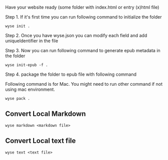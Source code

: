 Have your website ready (some folder with index.html or entry (x)html file)

Step 1. If it's first time you can run following command to initialize the folder
```
wyse init .
```

Step 2. Once you have wyse.json you can modify each field and add uniqueIdentifier in the file

Step 3. Now you can run following command to generate epub metadata in the folder

```
wyse init-epub -f .
```

Step 4. package the folder to epub file with following command

Following command is for Mac. You might need to run other command if not using mac environment.

```
wyse pack .
```

## Convert Local Markdown

```
wyse markdown <markdown file>
```

## Convert Local text file

```
wyse text <text file>
```
